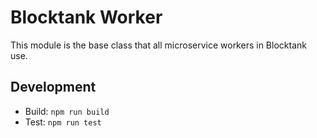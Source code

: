 # Blocktank Worker 
This module is the base class that all microservice workers in Blocktank use.


## Development

- Build: `npm run build`
- Test: `npm run test`